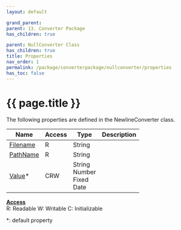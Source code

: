 ```yaml
---
layout: default

grand_parent: 
parent: 13. Converter Package
has_children: true

parent: NullConverter Class
has_children: true
title: Properties
nav_order: 1
permalink: /package/converterpackage/nullconverter/properties
has_toc: false
---
```

# {{ page.title }}

The following properties are defined in the NewlineConverter class.

|Name       | Access | Type   | Description |
|----------	|--------|--------|-------------|
| [Filename](/package/converterpackage/nullconverter/properties/filename) | R | String | |
| [PathName](/package/converterpackage/nullconverter/properties/pathname) | R | String | |
| [Value](/package/converterpackage/nullconverter/properties/value)* | CRW | String<br>Number<br>Fixed<br>Date | |


<u><b>Access</b></u><br>
R: Readable
W: Writable
C: Initializable

*: default property